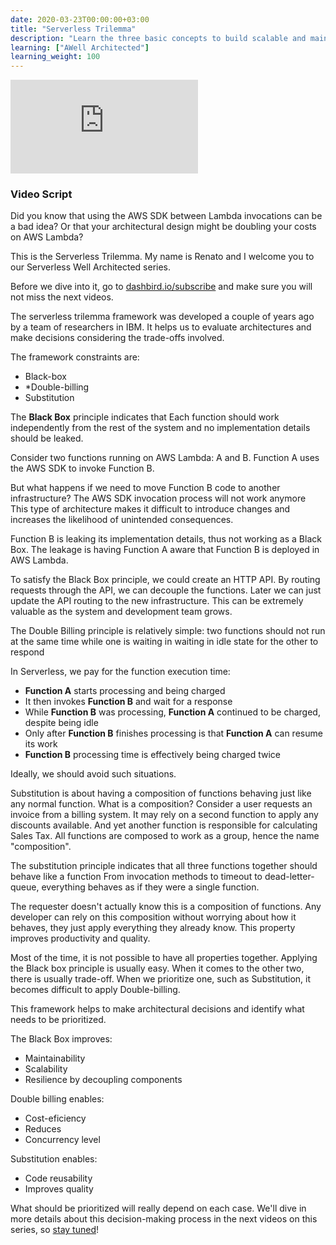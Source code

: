 ```yaml
---
date: 2020-03-23T00:00:00+03:00
title: "Serverless Trilemma"
description: "Learn the three basic concepts to build scalable and maintainable applications on serverless backends"
learning: ["AWell Architected"]
learning_weight: 100
---
```


<div class="youtube-embed-container">
    <iframe src="https://www.youtube.com/embed/Q4E9qUGdOd0" frameborder="0" allow="accelerometer; autoplay; encrypted-media; gyroscope; picture-in-picture" allowfullscreen></iframe>
</div>



### Video Script

Did you know that using the AWS SDK between Lambda invocations can be a bad idea? Or that your architectural design might be doubling your costs on AWS Lambda?

This is the Serverless Trilemma. My name is Renato and I welcome you to our Serverless Well Architected series.

Before we dive into it, go to [dashbird.io/subscribe](https://dashbird.io/subscribe) and make sure you will not miss the next videos.

The serverless trilemma framework was developed a couple of years ago by a team of researchers in IBM. It helps us to evaluate architectures and make decisions considering the trade-offs involved.

The framework constraints are:

* Black-box
* *Double-billing
* Substitution

The **Black Box** principle indicates that Each function should work independently from the rest of the system and no implementation details should be leaked.

Consider two functions running on AWS Lambda: A and B. Function A uses the AWS SDK to invoke Function B.

But what happens if we need to move Function B code to another infrastructure? The AWS SDK invocation process will not work anymore This type of architecture makes it difficult to introduce changes and increases the likelihood of unintended consequences.

Function B is leaking its implementation details, thus not working as a Black Box. The leakage is having Function A aware that Function B is deployed in AWS Lambda.

To satisfy the Black Box principle, we could create an HTTP API. By routing requests through the API, we can decouple the functions. Later we can just update the API routing to the new infrastructure. This can be extremely valuable as the system and development team grows.

The Double Billing principle is relatively simple: two functions should not run at the same time while one is waiting in waiting in idle state for the other to respond

In Serverless, we pay for the function execution time:

* **Function A** starts processing and being charged
* It then invokes **Function B** and wait for a response
* While **Function B** was processing, **Function A** continued to be charged, despite being idle
* Only after **Function B** finishes processing is that **Function A** can resume its work
* **Function B** processing time is effectively being charged twice

Ideally, we should avoid such situations.

Substitution is about having a composition of functions behaving just like any normal function. What is a composition? Consider a user requests an invoice from a billing system. It may rely on a second function to apply any discounts available. And yet another function is responsible for calculating Sales Tax. All functions are composed to work as a group, hence the name "composition".

The substitution principle indicates that all three functions together should behave like a function From invocation methods to timeout to dead-letter-queue, everything behaves as if they were a single function.

The requester doesn't actually know this is a composition of functions. Any developer can rely on this composition without worrying about how it behaves, they just apply everything they already know. This property improves productivity and quality.

Most of the time, it is not possible to have all properties together. Applying the Black box principle is usually easy. When it comes to the other two, there is usually trade-off. When we prioritize one, such as Substitution, it becomes difficult to apply Double-billing.

This framework helps to make architectural decisions and identify what needs to be prioritized.

The Black Box improves:
* Maintainability
* Scalability
* Resilience by decoupling components

Double billing enables:
* Cost-eficiency
* Reduces
* Concurrency level

Substitution enables:
* Code reusability
* Improves quality

What should be prioritized will really depend on each case. We'll dive in more details about this decision-making process in the next videos on this series, so [stay tuned](https://dashbird.io/subscribe)!
